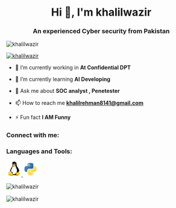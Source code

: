 <h1 align="center">Hi 👋, I'm khalilwazir</h1>
<h3 align="center">An experienced Cyber security from Pakistan</h3>

<p align="left"> <img src="https://komarev.com/ghpvc/?username=khalilwazir&label=Profile%20views&color=0e75b6&style=flat" alt="khalilwazir" /> </p>

<p align="left"> <a href="https://github.com/ryo-ma/github-profile-trophy"><img src="https://github-profile-trophy.vercel.app/?username=khalilwazir" alt="khalilwazir" /></a> </p>

- 🔭 I’m currently working in **At Confidential DPT**

- 🌱 I’m currently learning **AI Developing**

- 💬 Ask me about **SOC analyst , Penetester**

- 📫 How to reach me **khalilrehman8141@gmail.com**

- ⚡ Fun fact **I AM Funny**

<h3 align="left">Connect with me:</h3>
<p align="left">
</p>

<h3 align="left">Languages and Tools:</h3>
<p align="left"> <a href="https://www.linux.org/" target="_blank" rel="noreferrer"> <img src="https://raw.githubusercontent.com/devicons/devicon/master/icons/linux/linux-original.svg" alt="linux" width="40" height="40"/> </a> <a href="https://www.python.org" target="_blank" rel="noreferrer"> <img src="https://raw.githubusercontent.com/devicons/devicon/master/icons/python/python-original.svg" alt="python" width="40" height="40"/> </a> </p>

<p><img align="center" src="https://github-readme-stats.vercel.app/api/top-langs?username=khalilwazir&show_icons=true&locale=en&layout=compact" alt="khalilwazir" /></p>

<p><img align="center" src="https://github-readme-streak-stats.herokuapp.com/?user=khalilwazir&" alt="khalilwazir" /></p>
